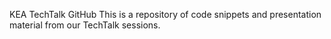KEA TechTalk GitHub
This is a repository of code snippets and presentation material from our TechTalk sessions.
